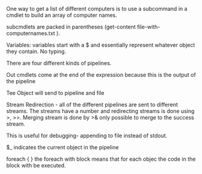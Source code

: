 One way to get a list of different computers is to use a subcommand in a cmdlet to build an array of computer names.

subcmdlets are packed in parentheses \(get-content file-with-computernames.txt \).

Variables: variables start with a $ and essentially represent whatever object they contain. No typing.

There are four different kinds of pipelines.

Out cmdlets come at the end of the expression because this is the output of the pipeline

Tee Object will send to pipeline and file

Stream Redirection - all of the different pipelines are sent to different streams. The streams have a number and redirecting streams is done using &gt;, &gt;&gt;. Merging stream is done by &gt;& only possible to merge to the success stream.

This is useful for debugging- appending to file instead of stdout.

$\_ indicates the current object in the pipeline

foreach { } the foreach with block means that for each objec the code in the block with be executed.

